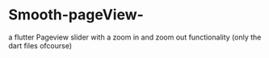 # Smooth-pageView-
a flutter Pageview slider with a zoom in and zoom out functionality (only the dart files ofcourse)


